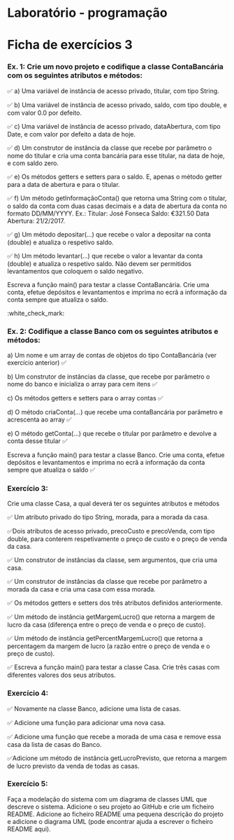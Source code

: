 # Laboratório - programação

# Ficha de exercícios 3

### Ex. 1: Crie um novo projeto e codifique a classe ContaBancária com os seguintes atributos e  métodos:

:white_check_mark: a) Uma variável de instância de acesso privado, titular, com tipo String.

:white_check_mark: b) Uma variável de instância de acesso privado, saldo, com tipo double, e com valor 0.0 por defeito.

:white_check_mark: c) Uma variável de instância de acesso privado, dataAbertura, com tipo Date, e com valor por defeito a data de hoje.

:white_check_mark: d) Um construtor de instância da classe que recebe por parâmetro o nome do titular e cria uma conta bancária para esse
titular, na data de hoje, e com saldo zero.

:white_check_mark: e) Os métodos getters e setters para o saldo. E, apenas o método getter para a data de abertura e para o titular.

:white_check_mark: f) Um método getInformaçãoConta() que retorna uma String com o titular, o saldo da conta com duas casas decimais e a
data de abertura da conta no formato DD/MM/YYYY. Ex.: Titular: José Fonseca Saldo: €321.50 Data Abertura: 21/2/2017.

:white_check_mark: g) Um método depositar(…) que recebe o valor a depositar na conta (double) e atualiza o respetivo saldo.

:white_check_mark: h) Um método levantar(…) que recebe o valor a levantar da conta (double) e atualiza o respetivo saldo. Não devem ser
permitidos levantamentos que coloquem o saldo negativo.

<p>Escreva a função main() para testar a classe ContaBancária. Crie uma conta, efetue depósitos e levantamentos e imprima no ecrã a informação da conta sempre que atualiza o saldo.</p>:white_check_mark:

### Ex. 2: Codifique a classe Banco com os seguintes atributos e métodos:

a) Um nome e um array de contas de objetos do tipo ContaBancária (ver exercício anterior) :white_check_mark:

b) Um construtor de instâncias da classe, que recebe por parâmetro o nome do banco e inicializa o array para cem itens :white_check_mark:

c) Os métodos getters e setters para o array contas :white_check_mark:

d) O método criaConta(…) que recebe uma contaBancária por parâmetro e acrescenta ao array :white_check_mark:

e) O método getConta(…) que recebe o titular por parâmetro e devolve a conta desse titular :white_check_mark:

Escreva a função main() para testar a classe Banco. Crie uma conta, efetue depósitos e levantamentos e imprima no ecrã a
informação da conta sempre que atualiza o saldo :white_check_mark:

### Exercício 3:

Crie uma classe Casa, a qual deverá ter os seguintes atributos e métodos

:white_check_mark: Um atributo privado do tipo String, morada, para a morada da casa.

:white_check_mark:Dois atributos de acesso privado, precoCusto e precoVenda, com tipo double, para conterem respetivamente o preço de custo e o preço de venda da casa.

:white_check_mark: Um construtor de instâncias da classe, sem argumentos, que cria uma casa.

:white_check_mark: Um construtor de instâncias da classe que recebe por parâmetro a morada da casa e cria uma casa com essa morada.

:white_check_mark: Os métodos getters e setters dos três atributos definidos anteriormente.

:white_check_mark: Um método de instância getMargemLucro() que retorna a margem de lucro da casa (diferença entre o preço de venda e o preço de custo).

:white_check_mark: Um método de instância getPercentMargemLucro() que retorna a percentagem da margem de lucro (a razão entre o preço de venda e o preço de custo).

:white_check_mark: Escreva a função main() para testar a classe Casa. Crie três casas com
diferentes valores dos seus atributos.


### Exercício 4:

:white_check_mark: Novamente na classe Banco, adicione uma lista de casas. 

:white_check_mark: Adicione uma função para adicionar uma nova casa.

:white_check_mark: Adicione uma função que recebe a morada de uma casa e remove essa casa da lista de casas do Banco.

:white_check_mark:Adicione um método de instância getLucroPrevisto, que retorna a margem de lucro previsto da venda de todas as casas.

### Exercício 5:

Faça a modelação do sistema com um diagrama de classes UML que descreve o sistema. Adicione o seu projeto ao GitHub e crie um ficheiro README. Adicione ao ficheiro README uma pequena descrição do projeto e adicione o diagrama UML (pode encontrar ajuda a escrever o ficheiro README aqui).</p>
